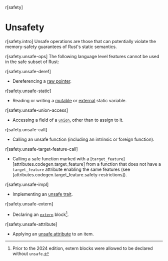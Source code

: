 r[safety]
# Unsafety

r[safety.intro]
Unsafe operations are those that can potentially violate the memory-safety
guarantees of Rust's static semantics.

r[safety.unsafe-ops]
The following language level features cannot be used in the safe subset of
Rust:

r[safety.unsafe-deref]
- Dereferencing a [raw pointer].

r[safety.unsafe-static]
- Reading or writing a [mutable] or [external] static variable.

r[safety.unsafe-union-access]
- Accessing a field of a [`union`], other than to assign to it.

r[safety.unsafe-call]
- Calling an unsafe function (including an intrinsic or foreign function).

r[safety.unsafe-target-feature-call]
- Calling a safe function marked with a [`target_feature`][attributes.codegen.target_feature] from a function that does not have a `target_feature` attribute enabling the same features (see [attributes.codegen.target_feature.safety-restrictions]).

r[safety.unsafe-impl]
- Implementing an [unsafe trait].

r[safety.unsafe-extern]
- Declaring an [`extern`] block[^extern-2024].

r[safety.unsafe-attribute]
- Applying an [unsafe attribute] to an item.

[^extern-2024]: Prior to the 2024 edition, extern blocks were allowed to be declared without `unsafe`.

[`extern`]: items/external-blocks.md
[`union`]: items/unions.md
[mutable]: items/static-items.md#mutable-statics
[external]: items/external-blocks.md
[raw pointer]: types/pointer.md
[unsafe trait]: items/traits.md#unsafe-traits
[unsafe attribute]: attributes.md
